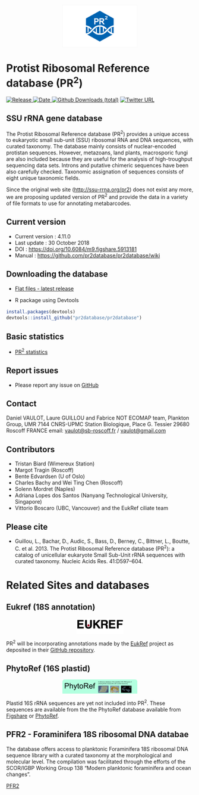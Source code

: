 <img src="img/pr2_logo_16_9.png" width="40%" style="display: block; margin: auto;" />

Protist Ribosomal Reference database (PR<sup>2</sup>)
=====================================================

[![Release](https://img.shields.io/badge/release-4.11.0-blue.svg)
![Date](https://img.shields.io/badge/date-30%20October%202018-lightgrey.svg)
![Github Downloads
(total)](https://img.shields.io/github/downloads/pr2database/pr2database/total.svg)](https://github.com/vaulot/pr2_database/releases)
[![Twitter
URL](https://img.shields.io/twitter/url/http/shields.io.svg?style=social)](https://twitter.com/intent/tweet?text=PR2%20database&url=https://github.com/vaulot/pr2_database&hashtags=PR2database)

SSU rRNA gene database
----------------------

The Protist Ribosomal Reference database (PR<sup>2</sup>) provides a
unique access to eukaryotic small sub-unit (SSU) ribosomal RNA and DNA
sequences, with curated taxonomy. The database mainly consists of
nuclear-encoded protistan sequences. However, metazoans, land plants,
macrosporic fungi are also included because they are useful for the
analysis of high-troughput sequencing data sets. Introns and putative
chimeric sequences have been also carefully checked. Taxonomic
assignation of sequences consists of eight unique taxonomic fields.

Since the original web site
(<a href="http://ssu-rrna.org/pr2" class="uri">http://ssu-rrna.org/pr2</a>)
does not exist any more, we are proposing updated version of
PR<sup>2</sup> and provide the data in a variety of file formats to use
for annotating metabarcodes.

Current version
---------------

-   Current version : 4.11.0
-   Last update : 30 October 2018
-   DOI :
    <a href="https://doi.org/10.6084/m9.figshare.5913181" class="uri">https://doi.org/10.6084/m9.figshare.5913181</a>
-   Manual :
    <a href="https://github.com/pr2database/pr2database/wiki" class="uri">https://github.com/pr2database/pr2database/wiki</a>

Downloading the database
------------------------

-   [Flat files - latest
    release](https://github.com/pr2database/pr2database/releases)

-   R package using Devtools

``` r
install.packages(devtools)
devtools::install_github("pr2database/pr2database")
```

Basic statistics
----------------

-   [PR<sup>2</sup>
    statistics](https://vaulot.github.io/pr2/PR2_analysis.html)

Report issues
-------------

-   Please report any issue on
    [GitHub](https://github.com/pr2database/pr2database/issues)

Contact
-------

Daniel VAULOT, Laure GUILLOU and Fabrice NOT ECOMAP team, Plankton
Group, UMR 7144 CNRS-UPMC Station Biologique, Place G. Tessier 29680
Roscoff FRANCE email:
<a href="mailto:vaulot@sb-roscoff.fr" class="email">vaulot@sb-roscoff.fr</a>
/ <a href="mailto:vaulot@gmail.com" class="email">vaulot@gmail.com</a>

Contributors
------------

-   Tristan Biard (Wimereux Station)
-   Margot Tragin (Roscoff)
-   Bente Edvardsen (U of Oslo)
-   Charles Bachy and Wei Ting Chen (Roscoff)
-   Solenn Mordret (Naples)
-   Adriana Lopes dos Santos (Nanyang Technological University,
    Singapore)
-   Vittorio Boscaro (UBC, Vancouver) and the EukRef ciliate team

Please cite
-----------

-   Guillou, L., Bachar, D., Audic, S., Bass, D., Berney, C., Bittner,
    L., Boutte, C. et al. 2013. The Protist Ribosomal Reference database
    (PR<sup>2</sup>): a catalog of unicellular eukaryote Small Sub-Unit
    rRNA sequences with curated taxonomy. Nucleic Acids Res.
    41:D597–604.

Related Sites and databases
===========================

Eukref (18S annotation)
-----------------------

<img src="img/eukref_logo.png" width="25%" style="display: block; margin: auto;" />

PR<sup>2</sup> will be incorporating annotations made by the
[EukRef](http://eukref.org/) project as deposited in their [GitHub
repository](https://github.com/eukref/curation).

PhytoRef (16S plastid)
----------------------

<img src="img/phytoref_logo.png" width="40%" style="display: block; margin: auto;" />

Plastid 16S rRNA sequences are yet not included into PR<sup>2</sup>.
These sequences are available from the the PhytoRef database available
from
[Figshare](https://figshare.com/articles/PhytoREF_a_reference_database_of_the_plastidial_16S_rRNA)
or [PhytoRef](http://phytoref.sb-roscoff.fr/).

PFR2 - Foraminifera 18S ribosomal DNA databae
---------------------------------------------

The database offers access to planktonic Foraminifera 18S ribosomal DNA
sequence library with a curated taxonomy at the morphological and
molecular level. The compilation was facilitated through the efforts of
the SCOR/IGBP Working Group 138 “Modern planktonic foraminifera and
ocean changes”.

[PFR2](http://pfr2.sb-roscoff.fr/)
